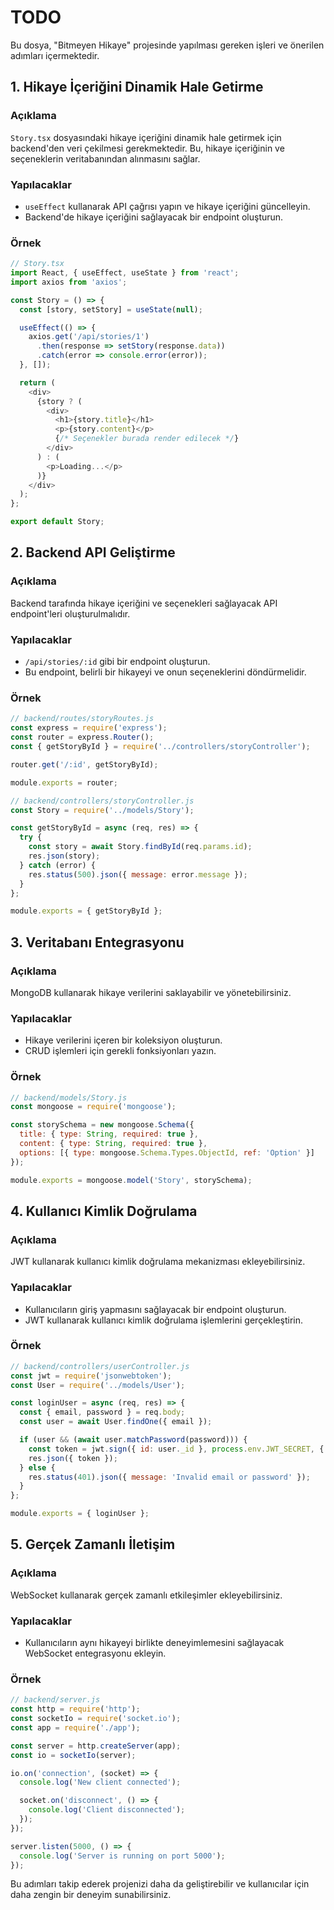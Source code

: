 # TODO

Bu dosya, "Bitmeyen Hikaye" projesinde yapılması gereken işleri ve önerilen adımları içermektedir.

## 1. Hikaye İçeriğini Dinamik Hale Getirme

### Açıklama

`Story.tsx` dosyasındaki hikaye içeriğini dinamik hale getirmek için backend'den veri çekilmesi gerekmektedir. Bu, hikaye içeriğinin ve seçeneklerin veritabanından alınmasını sağlar.

### Yapılacaklar

- `useEffect` kullanarak API çağrısı yapın ve hikaye içeriğini güncelleyin.
- Backend'de hikaye içeriğini sağlayacak bir endpoint oluşturun.

### Örnek

```javascript
// Story.tsx
import React, { useEffect, useState } from 'react';
import axios from 'axios';

const Story = () => {
  const [story, setStory] = useState(null);

  useEffect(() => {
    axios.get('/api/stories/1')
      .then(response => setStory(response.data))
      .catch(error => console.error(error));
  }, []);

  return (
    <div>
      {story ? (
        <div>
          <h1>{story.title}</h1>
          <p>{story.content}</p>
          {/* Seçenekler burada render edilecek */}
        </div>
      ) : (
        <p>Loading...</p>
      )}
    </div>
  );
};

export default Story;
```

## 2. Backend API Geliştirme

### Açıklama

Backend tarafında hikaye içeriğini ve seçenekleri sağlayacak API endpoint'leri oluşturulmalıdır.

### Yapılacaklar

- `/api/stories/:id` gibi bir endpoint oluşturun.
- Bu endpoint, belirli bir hikayeyi ve onun seçeneklerini döndürmelidir.

### Örnek

```javascript
// backend/routes/storyRoutes.js
const express = require('express');
const router = express.Router();
const { getStoryById } = require('../controllers/storyController');

router.get('/:id', getStoryById);

module.exports = router;

// backend/controllers/storyController.js
const Story = require('../models/Story');

const getStoryById = async (req, res) => {
  try {
    const story = await Story.findById(req.params.id);
    res.json(story);
  } catch (error) {
    res.status(500).json({ message: error.message });
  }
};

module.exports = { getStoryById };
```

## 3. Veritabanı Entegrasyonu

### Açıklama

MongoDB kullanarak hikaye verilerini saklayabilir ve yönetebilirsiniz.

### Yapılacaklar

- Hikaye verilerini içeren bir koleksiyon oluşturun.
- CRUD işlemleri için gerekli fonksiyonları yazın.

### Örnek

```javascript
// backend/models/Story.js
const mongoose = require('mongoose');

const storySchema = new mongoose.Schema({
  title: { type: String, required: true },
  content: { type: String, required: true },
  options: [{ type: mongoose.Schema.Types.ObjectId, ref: 'Option' }]
});

module.exports = mongoose.model('Story', storySchema);
```

## 4. Kullanıcı Kimlik Doğrulama

### Açıklama

JWT kullanarak kullanıcı kimlik doğrulama mekanizması ekleyebilirsiniz.

### Yapılacaklar

- Kullanıcıların giriş yapmasını sağlayacak bir endpoint oluşturun.
- JWT kullanarak kullanıcı kimlik doğrulama işlemlerini gerçekleştirin.

### Örnek

```javascript
// backend/controllers/userController.js
const jwt = require('jsonwebtoken');
const User = require('../models/User');

const loginUser = async (req, res) => {
  const { email, password } = req.body;
  const user = await User.findOne({ email });

  if (user && (await user.matchPassword(password))) {
    const token = jwt.sign({ id: user._id }, process.env.JWT_SECRET, { expiresIn: '30d' });
    res.json({ token });
  } else {
    res.status(401).json({ message: 'Invalid email or password' });
  }
};

module.exports = { loginUser };
```

## 5. Gerçek Zamanlı İletişim

### Açıklama

WebSocket kullanarak gerçek zamanlı etkileşimler ekleyebilirsiniz.

### Yapılacaklar

- Kullanıcıların aynı hikayeyi birlikte deneyimlemesini sağlayacak WebSocket entegrasyonu ekleyin.

### Örnek

```javascript
// backend/server.js
const http = require('http');
const socketIo = require('socket.io');
const app = require('./app');

const server = http.createServer(app);
const io = socketIo(server);

io.on('connection', (socket) => {
  console.log('New client connected');

  socket.on('disconnect', () => {
    console.log('Client disconnected');
  });
});

server.listen(5000, () => {
  console.log('Server is running on port 5000');
});
```

Bu adımları takip ederek projenizi daha da geliştirebilir ve kullanıcılar için daha zengin bir deneyim sunabilirsiniz.
